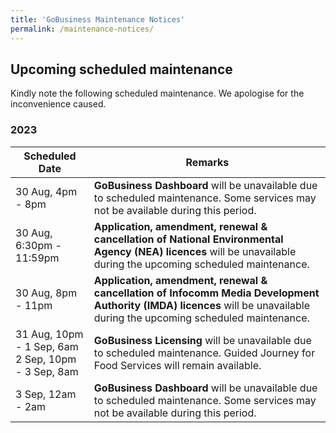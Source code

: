```yaml
---
title: 'GoBusiness Maintenance Notices'
permalink: /maintenance-notices/
---
```


## Upcoming scheduled maintenance

Kindly note the following scheduled maintenance. We apologise for the inconvenience caused.

### 2023 

| **Scheduled Date** | **Remarks** | 
| ------  |------------------| 
| 30 Aug, 4pm - 8pm | **GoBusiness Dashboard** will be unavailable due to scheduled maintenance. Some services may not be available during this period. | 
| 30 Aug, 6:30pm - 11:59pm | **Application, amendment, renewal & cancellation of National Environmental Agency (NEA) licences** will be unavailable during the upcoming scheduled maintenance. | 
| 30 Aug, 8pm - 11pm | **Application, amendment, renewal & cancellation of Infocomm Media Development Authority (IMDA) licences** will be unavailable during the upcoming scheduled maintenance. |  
| 31 Aug, 10pm - 1 Sep, 6am<br>2 Sep, 10pm - 3 Sep, 8am | **GoBusiness Licensing** will be unavailable due to scheduled maintenance. Guided Journey for Food Services will remain available. | 
| 3 Sep, 12am - 2am | **GoBusiness Dashboard** will be unavailable due to scheduled maintenance. Some services may not be available during this period. | 


<script src="/jquery/jquery.min.js"></script>
<script src="/jquery/resize-tables.js"></script>

